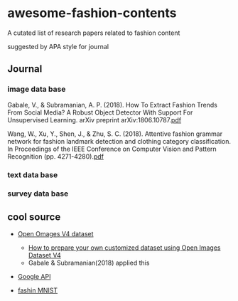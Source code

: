 # awesome-fashion-contents

A cutated list of research papers related to fashion content

suggested by APA style for journal

## Journal

### image data base

Gabale, V., & Subramanian, A. P. (2018). How To Extract Fashion Trends From Social Media? A Robust Object Detector With Support For Unsupervised Learning. arXiv preprint arXiv:1806.10787.[pdf](https://arxiv.org/pdf/1806.10787v1.pdf)

Wang, W., Xu, Y., Shen, J., & Zhu, S. C. (2018). Attentive fashion grammar network for fashion landmark detection and clothing category classification. In Proceedings of the IEEE Conference on Computer Vision and Pattern Recognition (pp. 4271-4280).[pdf](http://openaccess.thecvf.com/content_cvpr_2018/papers/Wang_Attentive_Fashion_Grammar_CVPR_2018_paper.pdf)

### text data base


### survey data base

## cool source

- [Open Omages V4 dataset](https://storage.googleapis.com/openimages/web/index.html)
    - [How to prepare your own customized dataset using Open Images Dataset V4](https://medium.com/@c.n.veeraganesh/how-to-prepare-your-own-customized-dataset-using-open-images-dataset-v4-8dfce9b9e147)
    - Gabale & Subramanian(2018) applied this 
    
- [Google API](https://cloud.google.com/vision/?utm_source=google&utm_medium=cpc&utm_campaign=japac-KR-all-en-dr-bkws-all-all-trial-b-dr-1003987&utm_content=text-ad-none-none-DEV_c-CRE_252357824052-ADGP_Hybrid+%7C+AW+SEM+%7C+BKWS+~+T1+%7C+BMM+%7C+ML+%7C+M:1+%7C+KR+%7C+en+%7C+Vision+%7C+API-KWID_43700029827974738-kwd-367731347431&userloc_1009871&utm_term=KW_%2Bgoogle%20%2Bimage%20%2Bapi&gclid=Cj0KCQiA89zvBRDoARIsAOIePbCIa1eUd98IbAiphARVslM5f9Tlw4jKEKDS6eNpkI6zsU9mrVb6fYQaAuTOEALw_wcB)

- [fashin MNIST](https://github.com/zalandoresearch/fashion-mnist)

